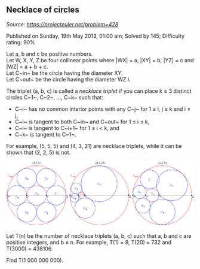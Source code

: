 Necklace of circles
-------------------

*Source: https://projecteuler.net/problem=428*

Published on Sunday, 19th May 2013, 01:00 am; Solved by 145; Difficulty
rating: 90%

Let a, b and c be positive numbers.\
 Let W, X, Y, Z be four collinear points where |WX| = a, |XY| = b, |YZ|
= c and |WZ| = a + b + c.\
 Let C~in~ be the circle having the diameter XY.\
 Let C~out~ be the circle having the diameter WZ.\

The triplet (a, b, c) is called a *necklace triplet* if you can place k
≥ 3 distinct circles C~1~, C~2~, ..., C~k~ such that:

-   C~i~ has no common interior points with any C~j~ for 1 ≤ i, j ≤ k
    and i ≠ j,
-   C~i~ is tangent to both C~in~ and C~out~ for 1 ≤ i ≤ k,
-   C~i~ is tangent to C~i+1~ for 1 ≤ i \< k, and
-   C~k~ is tangent to C~1~.

For example, (5, 5, 5) and (4, 3, 21) are necklace triplets, while it
can be shown that (2, 2, 5) is not.

![p428\_necklace.png](img/p428_necklace.png)

Let T(n) be the number of necklace triplets (a, b, c) such that a, b and
c are positive integers, and b ≤ n. For example, T(1) = 9, T(20) = 732
and T(3000) = 438106.

Find T(1 000 000 000).
